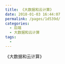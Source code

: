 ```yaml
---
title: 《大数据和云计算》
date: 2018-01-03 16:44:07
permalink: /pages/1d539d/
categories:
  - 后端
  - 大数据和云计算
tags:
  - 
---
```


《大数据和云计算》
